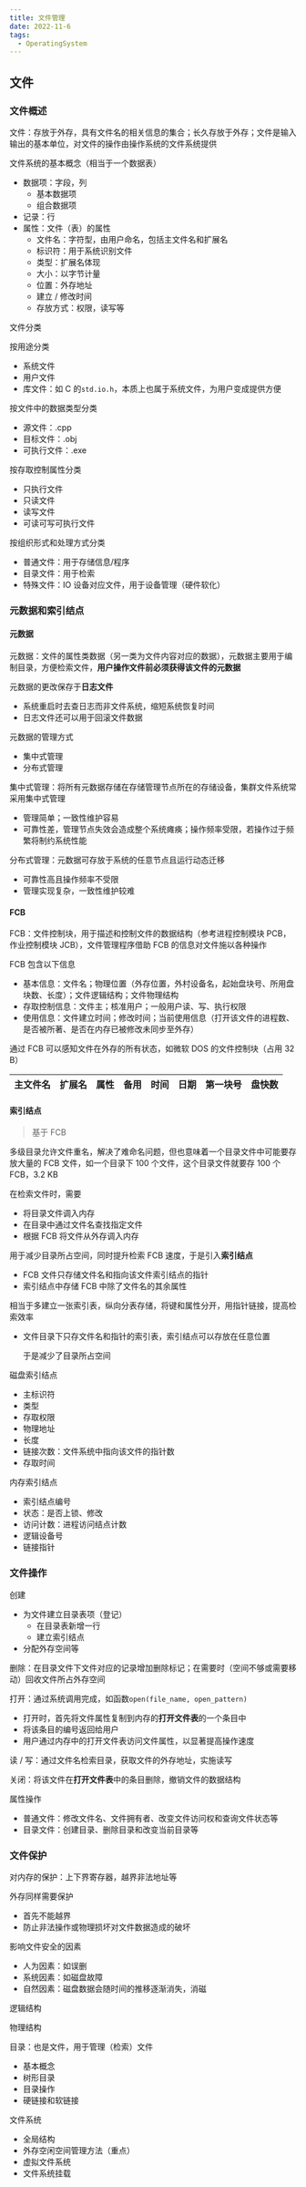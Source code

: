 ```yaml
---
title: 文件管理
date: 2022-11-6
tags:
  - OperatingSystem
---
```


## 文件

### 文件概述

文件：存放于外存，具有文件名的相关信息的集合；长久存放于外存；文件是输入输出的基本单位，对文件的操作由操作系统的文件系统提供

文件系统的基本概念（相当于一个数据表）

- 数据项：字段，列
  - 基本数据项
  - 组合数据项
- 记录：行
- 属性：文件（表）的属性
  - 文件名：字符型，由用户命名，包括主文件名和扩展名
  - 标识符：用于系统识别文件
  - 类型：扩展名体现
  - 大小：以字节计量
  - 位置：外存地址
  - 建立 / 修改时间
  - 存放方式：权限，读写等

文件分类

按用途分类

- 系统文件
- 用户文件
- 库文件：如 C 的`std.io.h`，本质上也属于系统文件，为用户变成提供方便

按文件中的数据类型分类

- 源文件：.cpp
- 目标文件：.obj
- 可执行文件：.exe

按存取控制属性分类

- 只执行文件
- 只读文件
- 读写文件
- 可读可写可执行文件

按组织形式和处理方式分类

- 普通文件：用于存储信息/程序
- 目录文件：用于检索
- 特殊文件：IO 设备对应文件，用于设备管理（硬件软化）

### 元数据和索引结点

#### 元数据

元数据：文件的属性类数据（另一类为文件内容对应的数据），元数据主要用于编制目录，方便检索文件，**用户操作文件前必须获得该文件的元数据**

元数据的更改保存于**日志文件**

- 系统重启时去查日志而非文件系统，缩短系统恢复时间
- 日志文件还可以用于回滚文件数据

元数据的管理方式

- 集中式管理
- 分布式管理

集中式管理：将所有元数据存储在存储管理节点所在的存储设备，集群文件系统常采用集中式管理

- 管理简单；一致性维护容易
- 可靠性差，管理节点失效会造成整个系统瘫痪；操作频率受限，若操作过于频繁将制约系统性能

分布式管理：元数据可存放于系统的任意节点且运行动态迁移

- 可靠性高且操作频率不受限
- 管理实现复杂，一致性维护较难

#### FCB

FCB：文件控制块，用于描述和控制文件的数据结构（参考进程控制模块 PCB，作业控制模块 JCB），文件管理程序借助 FCB 的信息对文件施以各种操作

FCB 包含以下信息

- 基本信息：文件名；物理位置（外存位置，外村设备名，起始盘块号、所用盘块数、长度）；文件逻辑结构；文件物理结构
- 存取控制信息：文件主；核准用户；一般用户读、写、执行权限
- 使用信息：文件建立时间；修改时间；当前使用信息（打开该文件的进程数、是否被所著、是否在内存已被修改未同步至外存）

通过 FCB 可以感知文件在外存的所有状态，如微软 DOS 的文件控制块（占用 32 B）

| 主文件名 | 扩展名 | 属性 | 备用 | 时间 | 日期 | 第一块号 | 盘快数 |
| -------- | ------ | ---- | ---- | ---- | ---- | -------- | ------ |

#### 索引结点

> 基于 FCB

多级目录允许文件重名，解决了难命名问题，但也意味着一个目录文件中可能要存放大量的 FCB 文件，如一个目录下 100 个文件，这个目录文件就要存 100 个 FCB，3.2 KB

在检索文件时，需要

- 将目录文件调入内存
- 在目录中通过文件名查找指定文件
- 根据 FCB 将文件从外存调入内存

用于减少目录所占空间，同时提升检索 FCB 速度，于是引入**索引结点**

- FCB 文件只存储文件名和指向该文件索引结点的指针
- 索引结点中存储 FCB 中除了文件名的其余属性

相当于多建立一张索引表，纵向分表存储，将键和属性分开，用指针链接，提高检索效率

- 文件目录下只存文件名和指针的索引表，索引结点可以存放在任意位置

  于是减少了目录所占空间

磁盘索引结点

- 主标识符
- 类型
- 存取权限
- 物理地址
- 长度
- 链接次数：文件系统中指向该文件的指针数
- 存取时间

内存索引结点

- 索引结点编号
- 状态：是否上锁、修改
- 访问计数：进程访问结点计数
- 逻辑设备号
- 链接指针

### 文件操作

创建

- 为文件建立目录表项（登记）
  - 在目录表新增一行
  - 建立索引结点
- 分配外存空间等

删除：在目录文件下文件对应的记录增加删除标记；在需要时（空间不够或需要移动）回收文件所占外存空间

打开：通过系统调用完成，如函数`open(file_name, open_pattern)`

- 打开时，首先将文件属性复制到内存的**打开文件表**的一个条目中
- 将该条目的编号返回给用户
- 用户通过内存中的打开文件表访问文件属性，以显著提高操作速度

读 / 写：通过文件名检索目录，获取文件的外存地址，实施读写

关闭：将该文件在**打开文件表**中的条目删除，撤销文件的数据结构

属性操作

- 普通文件：修改文件名、文件拥有者、改变文件访问权和查询文件状态等
- 目录文件：创建目录、删除目录和改变当前目录等

### 文件保护

对内存的保护：上下界寄存器，越界非法地址等

外存同样需要保护

- 首先不能越界
- 防止非法操作或物理损坏对文件数据造成的破坏

影响文件安全的因素

- 人为因素：如误删
- 系统因素：如磁盘故障
- 自然因素：磁盘数据会随时间的推移逐渐消失，消磁







逻辑结构

物理结构

目录：也是文件，用于管理（检索）文件

- 基本概念
- 树形目录
- 目录操作
- 硬链接和软链接

文件系统

- 全局结构
- 外存空闲空间管理方法（重点）
- 虚拟文件系统
- 文件系统挂载
